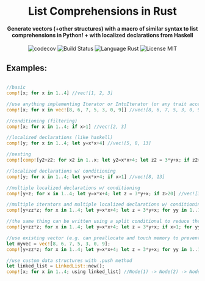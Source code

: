 
<h1 align="center"> List Comprehensions in Rust </h1>

  <h4 align="center">Generate vectors (+other structures) with a macro of similar syntax to list comprehensions in Python! + with localized declarations from Haskell</h4> 
<div style="width: 100%" align="center">
<img alt="codecov" src="https://codecov.io/gh/CircArgs/rust_list_comprehension/branch/master/graph/badge.svg">
<img alt="Build Status" src="https://github.com/CircArgs/rust_list_comprehension/workflows/test/badge.svg">
<img alt="Language Rust" src="https://img.shields.io/badge/language-Rust-orange">
<img alt="License MIT" src="https://img.shields.io/badge/license-MIT-green">
</div>


## Examples:

```rust

//basic
comp![x; for x in 1..4] //vec![1, 2, 3]

//use anything implementing Iterator or IntoIterator (or any trait accepted by traditional `for` loops)
comp![x; for x in vec![8, 6, 7, 5, 3, 0, 9]] //vec![8, 6, 7, 5, 3, 0, 9]

//conditioning (filtering)
comp![x; for x in 1..4; if x>1] //vec![2, 3]

//localized declarations (like haskell)
comp![y; for x in 1..4; let y=x*x+4] //vec![5, 8, 13]

//nesting
comp![comp![y2+z2; for x2 in 1..x; let y2=x*x+4; let z2 = 3*y+x; if z2>20]; for x in 1..4; let y=x*x+4; if x>1] //vec![vec![34], vec![55, 55]]

//localized declarations w/ conditioning
comp![y; for x in 1..4; let y=x*x+4; if x>1] //vec![8, 13]

//multiple localized declarations w/ conditioning
comp![y+z; for x in 1..4; let y=x*x+4; let z = 3*y+x; if z>20] //vec![34, 55]

//multiple iterators and multiple localized declarations w/ conditioning
comp![y+zz*z; for x in 1..4; let y=x*x+4; let z = 3*y+x; for yy in 1..10; let zz= yy+1; if yy<3 && x>1] //vec![60, 86, 97, 139]

//the same thing can be written using a split conditional to reduce the number of outer loops
comp![y+zz*z; for x in 1..4; let y=x*x+4; let z = 3*y+x; if x>1; for yy in 1..10; let zz= yy+1; if yy<3] //vec![60, 86, 97, 139]

//use existing vector (e.g. can preallocate and touch memory to prevent any reallocation if you know the size of the final vector beforehand)
let myvec = vec![8, 6, 7, 5, 3, 0, 9];
comp![y+zz*z; for x in 1..4; let y=x*x+4; let z = 3*y+x; for yy in 1..10; let zz= yy+1; if yy<3 && x>1; using myvec] //vec![8, 6, 7, 5, 3, 0, 9, 60, 86, 97, 139]

//use custom data structures with .push method
let linked_list = LinkedList::new();
comp![x; for x in 1..4; using linked_list] //Node(1) -> Node(2) -> Node(3)
```
